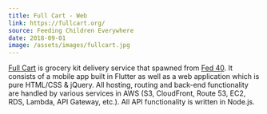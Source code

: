 ```yaml
---
title: Full Cart - Web
link: https://fullcart.org/
source: Feeding Children Everywhere
date: 2018-09-01
image: /assets/images/fullcart.jpg
---
```

<a href="https://fullcart.org" target="_blank" rel="noreferrer">Full Cart</a> is grocery kit delivery service that spawned from <a href="#fed40-web">Fed 40</a>. It consists of a mobile app built in Flutter as well as a web application which is pure HTML/CSS & jQuery. All hosting, routing and back-end functionality are handled by various services in AWS (S3, CloudFront, Route 53, EC2, RDS, Lambda, API Gateway, etc.). All API functionality is written in Node.js.